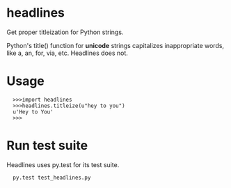 # headlines
Get proper titleization for Python strings.

Python's title() function for __unicode__ strings capitalizes 
inappropriate words, like a, an, for, via, etc. Headlines does not.

# Usage
      >>>import headlines 
      >>>headlines.titleize(u"hey to you")
      u'Hey to You'
      >>>
# Run test suite
Headlines uses py.test for its test suite.

      py.test test_headlines.py
